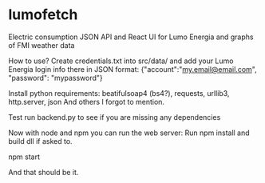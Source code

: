 # lumofetch
Electric consumption JSON API and React UI for Lumo Energia and graphs of FMI weather data

How to use?
Create credentials.txt into src/data/ and add your Lumo Energia login info there in JSON format:
{"account":"my.email@email.com", "password": "mypassword"}

Install python requirements: beatifulsoap4 (bs4?), requests, urllib3, http.server, json
And others I forgot to mention.

Test run backend.py to see if you are missing any dependencies

Now with node and npm you can run the web server:
Run npm install and build dll if asked to.

npm start

And that should be it.